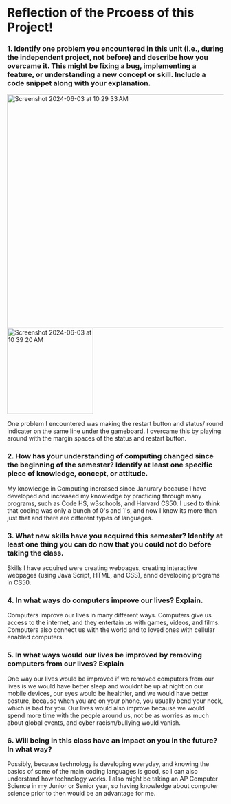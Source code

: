 # Reflection of the Prcoess of this Project!

### 1. Identify one problem you encountered in this unit (i.e., during the independent project, not before) and describe how you overcame it. This might be fixing a bug, implementing a feature, or understanding a new concept or skill. Include a code snippet along with your explanation.

<img width="543" alt="Screenshot 2024-06-03 at 10 29 33 AM" src="https://github.com/ralmana/tictactoe/assets/156060896/2b24c940-92c7-4d70-998f-19a86d050341">
<img width="200" alt="Screenshot 2024-06-03 at 10 39 20 AM" src="https://github.com/ralmana/tictactoe/assets/156060896/6c62e649-f8ec-4d02-8f48-98020bb0b0af">

One problem I encountered was making the restart button and status/ round indicater on the same line under the gameboard. I overcame this by playing around with the margin spaces of the status and restart button. 

### 2. How has your understanding of computing changed since the beginning of the semester? Identify at least one specific piece of knowledge, concept, or attitude.

My knowledge in Computing increased since Janurary because I have developed and increased my knowledge by practicing through many programs, such as Code HS, w3schools, and Harvard CS50. I used to think that coding was only a bunch of 0's and 1's, and now I know its more than just that and there are different types of languages.
  
### 3. What new skills have you acquired this semester? Identify at least one thing you can do now that you could not do before taking the class.

Skills I have acquired were creating webpages, creating interactive webpages (using Java Script, HTML, and CSS), annd developing programs in CS50.

### 4. In what ways do computers improve our lives? Explain.

Computers improve our lives in many different ways. Computers give us access to the internet, and they entertain us with games, videos, and films. Computers also connect us with the world and to loved ones with cellular enabled computers.
  
### 5. In what ways would our lives be improved by removing computers from our lives? Explain

One way our lives would be improved if we removed computers from our lives is we would have better sleep and wouldnt be up at night on our mobile devices, our eyes would be healthier, and we would have better posture, because when you are on your phone, you usually bend your neck, which is bad for you. Our lives would also improve because we would spend more time with the people around us, not be as worries as much about global events, and cyber racism/bullying would vanish.

### 6. Will being in this class have an impact on you in the future? In what way?
   
Possibly, because technology is developing everyday, and knowing the basics of some of the main coding languages is good, so I can also understand how technology works. I also might be taking an AP Computer Science in my Junior or Senior year, so having knowledge about computer science prior to then would be an advantage for me. 
